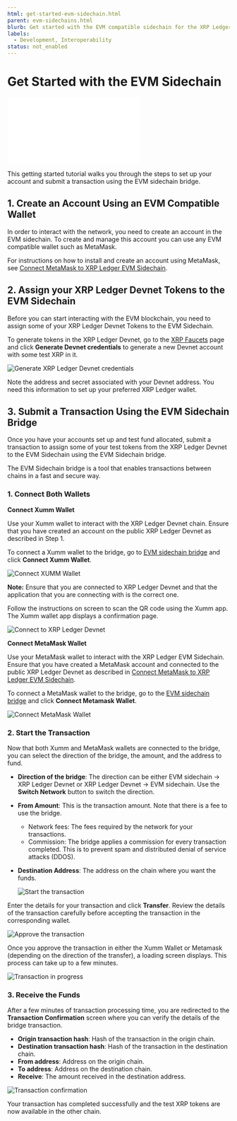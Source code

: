 ```yaml
---
html: get-started-evm-sidechain.html
parent: evm-sidechains.html
blurb: Get started with the EVM compatible sidechain for the XRP Ledger.
labels:
  - Development, Interoperability
status: not_enabled
---
```

# Get Started with the EVM Sidechain

<embed src="/snippets/_evm-sidechain-disclaimer.md" />

This getting started tutorial walks you through the steps to set up your account and submit a transaction using the EVM sidechain bridge. 

## 1. Create an Account Using an EVM Compatible Wallet
<!-- STYLE_OVERRIDE: wallet -->

In order to interact with the network, you need to create an account in the EVM sidechain. To create and manage this account you can use any EVM compatible wallet such as MetaMask.

For instructions on how to install and create an account using MetaMask, see [Connect MetaMask to XRP Ledger EVM Sidechain](connect-metamask-to-xrpl-evm-sidechain.md).


## 2. Assign your XRP Ledger Devnet Tokens to the EVM Sidechain

Before you can start interacting with the EVM blockchain, you need to assign some of your XRP Ledger Devnet Tokens to the EVM Sidechain. 

To generate tokens in the XRP Ledger Devnet, go to the [XRP Faucets](https://xrpl.org/xrp-testnet-faucet.html) page and click **Generate Devnet credentials** to generate a new Devnet account with some test XRP in it.

![Generate XRP Ledger Devnet credentials](../img/evm-sidechain-xrpl-devnet-faucet.png '#width=300px;')

Note the address and secret associated with your Devnet address. You need this information to set up your preferred XRP Ledger wallet. 


## 3. Submit a Transaction Using the EVM Sidechain Bridge

Once you have your accounts set up and test fund allocated, submit a transaction to assign some of your test tokens from the XRP Ledger Devnet to the EVM Sidechain using the EVM Sidechain bridge.

The EVM Sidechain bridge is a tool that enables transactions between chains in a fast and secure way.


### 1. Connect Both Wallets


**Connect Xumm Wallet**

Use your Xumm wallet to interact with the XRP Ledger Devnet chain.
Ensure that you have created an account on the public XRP Ledger Devnet as described in Step 1. 

To connect a Xumm wallet to the bridge, go to [EVM sidechain bridge](https://witness-evm-sidechain.peersyst.tech/) and click **Connect Xumm Wallet**.

![Connect XUMM Wallet](../img/evm-sidechain-connect-xumm-wallet.png '#width=500px;')


**Note:** Ensure that you are connected to XRP Ledger Devnet and that the application that you are connecting with is the correct one.

Follow the instructions on screen to scan the QR code using the Xumm app. The Xumm wallet app displays a confirmation page.

![Connect to XRP Ledger Devnet](../img/evm-sidechain-bridge-sign-in.jpg '#width=300px;')


**Connect MetaMask Wallet**

Use your MetaMask wallet to interact with the XRP Ledger EVM Sidechain. 
Ensure that you have created a MetaMask account and connected to the public XRP Ledger Devnet as described in [Connect MetaMask to XRP Ledger EVM Sidechain](connect-metamask-to-xrpl-evm-sidechain.md).

To connect a MetaMask wallet to the bridge, go to the [EVM sidechain bridge](https://witness-evm-sidechain.peersyst.tech/) and click **Connect Metamask Wallet**.

![Connect MetaMask Wallet](../img/evm-sidechain-connect-metamask.png '#width=300px;')


### 2. Start the Transaction 

Now that both Xumm and MetaMask wallets are connected to the bridge, you can select the direction of the bridge, the amount, and the address to fund.

- **Direction of the bridge**: The direction can be either EVM sidechain → XRP Ledger Devnet or XRP Ledger Devnet → EVM sidechain. Use the **Switch Network** button to switch the direction.
- **From Amount**: This is the transaction amount. Note that there is a fee to use the bridge.
    - Network fees: The fees required by the network for your transactions.
    - Commission: The bridge applies a commission for every transaction completed. This is to prevent spam and distributed denial of service attacks (DDOS).
- **Destination Address**: The address on the chain where you want the funds.

    ![Start the transaction](../img/evm-sidechain-initiate-transfer.png '#width=500px;')

Enter the details for your transaction and click **Transfer**. Review the details of the transaction carefully before accepting the transaction in the corresponding wallet. 

![Approve the transaction](../img/evm-sidechain-approve-transaction.png '#width=500px;')

Once you approve the transaction in either the Xumm Wallet or Metamask (depending on the direction of the transfer), a loading screen displays. This process can take up to a few minutes.

![Transaction in progress](../img/evm-sidechain-transfer-in-progress.png '#width=500px;')


### 3. Receive the Funds

After a few minutes of transaction processing time, you are redirected to the **Transaction Confirmation** screen where you can verify the details of the bridge transaction.

- **Origin transaction hash**: Hash of the transaction in the origin chain.
- **Destination transaction hash**: Hash of the transaction in the destination chain.
- **From address**: Address on the origin chain.
- **To address**: Address on the destination chain.
- **Receive**: The amount received in the destination address.

![Transaction confirmation](../img/evm-sidechain-transaction-confirmation.png '#width=500px;')

Your transaction has completed successfully and the test XRP tokens are now available in the other chain.